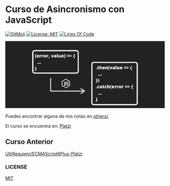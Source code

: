 # Curso de Asincronismo con JavaScript

[![GitMoji](https://img.shields.io/badge/gitmoji-%20😜-FFDD67.svg)](https://gitmoji.dev)
[![License: MIT](https://img.shields.io/badge/License-MIT-blue.svg)](https://opensource.org/licenses/MIT)
[![Lines Of Code](https://img.shields.io/tokei/lines/github.com/UltiRequiem/Asynchronism-JS-Platzi?color=blue&label=Total%20Lines)](https://github.com/UltiRequiem/Asynchronism-JS-Platzi)

![Image](./others/img/wall.png)

Puedes encontrar alguna de mis notas en [others/](./others/).

El curso se encuentra en: [Platzi](https://platzi.com/clases/asincronismo-js)

## Curso Anterior

[UltiRequiem/ECMAScript6Plus-Platzi](https://github.com/UltiRequiem/ECMAScript6Plus-Platzi)

### LICENSE

[MIT](./LICENSE)
